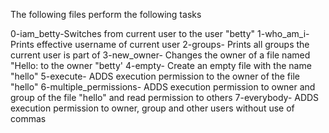 
The following files perform the following tasks

0-iam_betty-Switches from current user to the user "betty"
1-who_am_i- Prints effective username of current user
2-groups- Prints all groups the current user is part of
3-new_owner- Changes the owner of a file named "Hello: to the owner "betty'
4-empty- Create an empty file with the name "hello"
5-execute- ADDS execution permission to the owner of the file "hello"
6-multiple_permissions- ADDS execution permission to owner and group of the file "hello" and read permission to others
7-everybody- ADDS execution permission to owner, group and other users without use of commas
